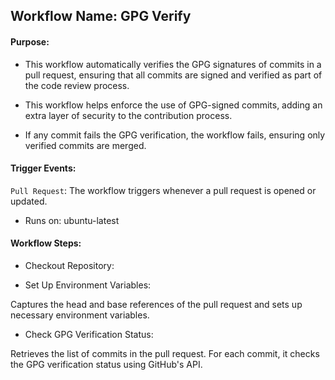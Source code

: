 ## Workflow Name: GPG Verify

#### Purpose: 

- This workflow automatically verifies the GPG signatures of commits in a pull request, ensuring that all commits are signed and verified as part of the code review process.

- This workflow helps enforce the use of GPG-signed commits, adding an extra layer of security to the contribution process.

- If any commit fails the GPG verification, the workflow fails, ensuring only verified commits are merged.

#### Trigger Events:

`Pull Request`: The workflow triggers whenever a pull request is opened or updated.

- Runs on: ubuntu-latest

#### Workflow Steps:

- Checkout Repository:

- Set Up Environment Variables:

Captures the head and base references of the pull request and sets up necessary environment variables.

- Check GPG Verification Status:

Retrieves the list of commits in the pull request. For each commit, it checks the GPG verification status using GitHub's API.

